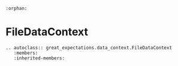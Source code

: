 ```{eval-rst}

:orphan:

```

# FileDataContext

```{eval-rst}
.. autoclass:: great_expectations.data_context.FileDataContext
   :members:
   :inherited-members:

```

